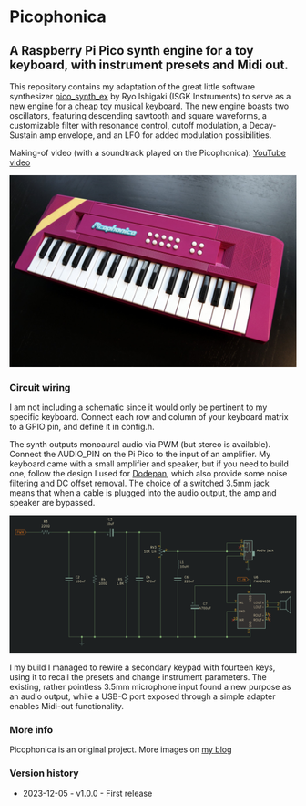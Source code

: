 # Picophonica
## A Raspberry Pi Pico synth engine for a toy keyboard, with instrument presets and Midi out.

This repository contains my adaptation of the great little software synthesizer [pico_synth_ex](https://github.com/risgk/pico_synth_ex) by Ryo Ishigaki (ISGK Instruments) to serve as a new engine for a cheap toy musical keyboard. The new engine boasts two oscillators, featuring descending sawtooth and square waveforms, a customizable filter with resonance control, cutoff modulation, a Decay-Sustain amp envelope, and an LFO for added modulation possibilities.

Making-of video (with a soundtrack played on the Picophonica): [YouTube video](https://www.youtube.com/watch?v=ianoJ4pmsFE)

![Picophonica](images/picophonica.jpg)


### Circuit wiring
I am not including a schematic since it would only be pertinent to my specific keyboard.
Connect each row and column of your keyboard matrix to a GPIO pin, and define it in config.h.

The synth outputs monoaural audio via PWM (but stereo is available). Connect the AUDIO_PIN on the Pi Pico to the input of an amplifier. My keyboard came with a small amplifier and speaker, but if you need to build one, follow the design I used for [Dodepan](https://github.com/TuriSc/Dodepan), which also provide some noise filtering and DC offset removal. The choice of a switched 3.5mm jack means that when a cable is plugged into the audio output, the amp and speaker are bypassed.

![Dodepan amplifier](images/dodepan-amp.png)

I my build I managed to rewire a secondary keypad with fourteen keys, using it to recall the presets and change instrument parameters.
The existing, rather pointless 3.5mm microphone input found a new purpose as an audio output, while a USB-C port exposed through a simple adapter enables Midi-out functionality.


### More info
Picophonica is an original project.
More images on [my blog](https://turiscandurra.com/picophonica/)


### Version history
- 2023-12-05 - v1.0.0 - First release

